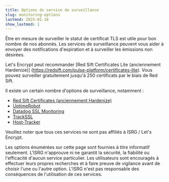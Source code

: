 ```yaml
---
title: Options du service de surveillance
slug: monitoring-options
lastmod: 2025-01-16
show_lastmod: 1
---
```


Être en mesure de surveiller le statut de certificat TLS est utile pour bon nombre de nos abonnés. Les services de surveillance peuvent vous aider à envoyer des notifications d'expiration et à surveiller les émissions non désirées.

Let's Encrypt peut recommander [Red Sift Certificates Lite (anciennement Hardenize)] (https://redsift.com/pulse-platform/certificates-lite). Vous pouvez surveiller gratuitement jusqu'à 250 certificats par le biais de Red Sift.

Il existe un certain nombre d'options de surveillance, notamment :

- [Red Sift Certificates (anciennement Hardenize)](https://redsift.com/pulse-platform/certificates-lite)
- [UptimeRobot](https://uptimerobot.com/ssl-monitoring/)
- [Datadog SSL Monitoring](https://www.datadoghq.com/monitoring/ssl-monitoring/)
- [TrackSSL](https://trackssl.com/)
- [Host-Tracker](https://www.host-tracker.com/)

Veuillez noter que tous ces services ne sont pas affiliés à ISRG / Let's Encrypt.

Les options énumérées sur cette page sont fournies à titre informatif seulement. L'ISRG n'approuve ni ne garantit la sécurité, la fiabilité ou l'efficacité d'aucun service particulier. Les utilisateurs sont encouragés à effectuer leurs propres recherches et à faire preuve de vigilance avant de choisir l'une ou l'autre option. L'ISRG n'est pas responsable des conséquences de l'utilisation de ces services.
